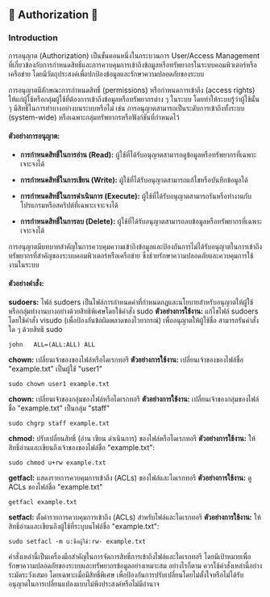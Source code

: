 ## 🔑 Authorization 🔑
### Introduction
การอนุญาต (Authorization) เป็นขั้นตอนหนึ่งในกระบวนการ User/Access Management ที่เกี่ยวข้องกับการกำหนดสิทธิ์และการควบคุมการเข้าถึงข้อมูลหรือทรัพยากรในระบบคอมพิวเตอร์หรือเครือข่าย โดยมีวัตถุประสงค์เพื่อปกป้องข้อมูลและรักษาความปลอดภัยของระบบ

การอนุญาตมีลักษณะการกำหนดสิทธิ์ (permissions) หรือกำหนดการเข้าถึง (access rights) ให้แก่ผู้ใช้หรือกลุ่มผู้ใช้ที่ต้องการเข้าถึงข้อมูลหรือทรัพยากรต่าง ๆ ในระบบ โดยทำให้ระบบรู้ว่าผู้ใช้นั้น ๆ มีสิทธิ์ในการทำบางอย่างบนระบบหรือไม่ เช่น การอนุญาตสามารถเป็นระดับการเข้าถึงทั้งระบบ (system-wide) หรือเฉพาะกลุ่มทรัพยากรหรือฟังก์ชันที่กำหนดไว้

#### ตัวอย่างการอนุญาต:

- **การกำหนดสิทธิ์ในการอ่าน (Read):** ผู้ใช้ที่ได้รับอนุญาตสามารถดูข้อมูลหรือทรัพยากรที่เฉพาะเจาะจงได้
  
- **การกำหนดสิทธิ์ในการเขียน (Write):** ผู้ใช้ที่ได้รับอนุญาตสามารถแก้ไขหรือบันทึกข้อมูลได้
  
- **การกำหนดสิทธิ์ในการดำเนินการ (Execute):** ผู้ใช้ที่ได้รับอนุญาตสามารถรันหรือทำงานกับโปรแกรมหรือสคริปต์ที่เฉพาะเจาะจงได้
  
- **การกำหนดสิทธิ์ในการลบ (Delete):** ผู้ใช้ที่ได้รับอนุญาตสามารถลบข้อมูลหรือทรัพยากรที่เฉพาะเจาะจงได้

การอนุญาตมีบทบาทสำคัญในการควบคุมความเข้าถึงข้อมูลและป้องกันการไม่ได้รับอนุญาตในการเข้าถึงทรัพยากรที่สำคัญของระบบคอมพิวเตอร์หรือเครือข่าย ซึ่งช่วยรักษาความปลอดภัยและควบคุมการใช้งานในระบบ

#### ตัวอย่างคำสั่ง:
**sudoers:** ไฟล์ sudoers เป็นไฟล์การกำหนดค่าที่กำหนดกฎและนโยบายสำหรับอนุญาตให้ผู้ใช้หรือกลุ่มทำงานบางอย่างด้วยสิทธิพิเศษโดยใช้คำสั่ง sudo 
**ตัวอย่างการใช้งาน:** แก้ไขไฟล์ sudoers โดยใช้คำสั่ง visudo (เพื่อป้องกันข้อผิดพลาดของไวยากรณ์) เพื่ออนุญาตให้ผู้ใช้ชื่อ สามารถรันคำสั่งใด ๆ ด้วยสิทธิ sudo 

    john   ALL=(ALL:ALL) ALL 

**chown:** เปลี่ยนเจ้าของของไฟล์หรือไดเรกทอรี 
**ตัวอย่างการใช้งาน:** เปลี่ยนเจ้าของของไฟล์ชื่อ "example.txt" เป็นผู้ใช้ "user1" 

    sudo chown user1 example.txt 

**chown:** เปลี่ยนเจ้าของกลุ่มของไฟล์หรือไดเรกทอรี
**ตัวอย่างการใช้งาน:** เปลี่ยนเจ้าของกลุ่มของไฟล์ชื่อ "example.txt" เป็นกลุ่ม "staff"</p>

    sudo chgrp staff example.txt 

**chmod:** ปรับเปลี่ยนสิทธิ์ (อ่าน เขียน ดำเนินการ) ของไฟล์หรือไดเรกทอรี **ตัวอย่างการใช้งาน:** ให้สิทธิ์อ่านและเขียนถึงเจ้าของของไฟล์ชื่อ "example.txt":

    sudo chmod u+rw example.txt 

**getfacl:** แสดงรายการควบคุมการเข้าถึง (ACLs) ของไฟล์และไดเรกทอรี **ตัวอย่างการใช้งาน:** ดู ACLs ของไฟล์ชื่อ "example.txt"

    getfacl example.txt 

**setfacl:** ตั้งค่ารายการควบคุมการเข้าถึง (ACLs) สำหรับไฟล์และไดเรกทอรี **ตัวอย่างการใช้งาน:** ให้สิทธิ์อ่านและเขียนถึงผู้ใช้ที่ระบุบนไฟล์ชื่อ "example.txt":
 

    sudo setfacl -m u:ชื่อผู้ใช้:rw- example.txt 

คำสั่งเหล่านี้เป็นเครื่องมือสำคัญในการจัดการสิทธิ์การเข้าถึงไฟล์และไดเรกทอรี โดยมีเป้าหมายเพื่อรักษาความปลอดภัยของระบบและทรัพยากรข้อมูลอย่างเหมาะสม อย่างไรก็ตาม ควรใช้คำสั่งเหล่านี้อย่างระมัดระวังเสมอ โดยเฉพาะเมื่อมีสิทธิ์พิเศษ เพื่อป้องกันการปรับเปลี่ยนโดยไม่ตั้งใจหรือไม่ได้รับอนุญาตในการเปลี่ยนแปลงแบบไม่พึงประสงค์หรือไม่มีอำนาจ






